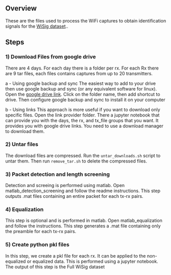 ## Overview
These are the files used to process the WiFi captures to obtain identification signals for the [WiSig dataset](https://cores.ee.ucla.edu/downloads/datasets/wisig).. 


## Steps
###  1) Download Files from google drive


There are 4 days. For each day there is a folder per rx. For each Rx there are 9 tar files, each files contains captures from up to 20 transmitters.

a - Using google backup and sync
The easiest way to add to your drive then use google backup and sync (or any equivalent software for linux).
Open the [google drive link](https://drive.google.com/drive/folders/148dJpioM1Go65cNdZehl4cu3aY6N8lqq?usp=sharing).
Click on the folder name, then add shortcut to drive. Then configure google backup and sync to install it on your computer

b - Using links
This approach is more useful if you want to download only specific files.
Open the link provider folder. There a jupyter notebook that can provide you with the days, the rx, and tx_file groups that you want. It provides you with google drive links. You need to use a download manager to download them.

###  2) Untar files

The download files are compressed. Run the `untar_downloads.sh` script to untar them. Then run `remove_tar.sh` to delete the compressed files.

###  3) Packet detection and length screening

Detection and screeing is performed using matlab. Open matlab_detection_screening and follow the readme instructions. This step outputs .mat files containing an entire packet for each tx-rx pairs.


### 4) Equalization

This step is optional and is performed in matlab. Open matlab_equalization  and follow the instructions. This step generates a .mat file containing only the preamble for each tx-rx pairs.

### 5) Create python pkl files

In this step, we create a pkl file for each rx. It can be applied to the non-equalized or equalized data. This is performed using a jupyter notebook.
The output of this step is the Full WiSig dataset


